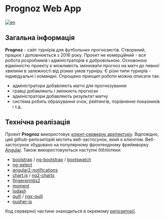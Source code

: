 # Prognoz Web App

[![en](https://img.shields.io/badge/lang-en-red.svg)](https://github.com/andrewshostak/prognoz_web_app/blob/master/README.md)

## Загальна інформація

**Prognoz** - сайт турнірів для футбольних прогнозистів. Створений, працює і доповнюється з 2016 року.
Проект не комерційний - вся робота розробників і адміністраторів є добровільною.
Основоною відмінністю проекту є можливість змінювати прогноз на матч до певної хвилини в залежності від різних умов турніру.
Є різні типи турнірів - індивідуальні і командні.
Спрощено принцип роботи можна описати так:

-  адміністратори добавляють матчі для прогнозування
-  гравці добавляють і змінюють прогнози
-  адміністратори добавляють результат матчу
-  система робить обрахування очок, рейтингів, порівняння показників і т.д.

## Технічна реалізація

Проект **Prognoz** використовує [клієнт-серверну архітектуру](https://uk.wikipedia.org/wiki/%D0%9A%D0%BB%D1%96%D1%94%D0%BD%D1%82-%D1%81%D0%B5%D1%80%D0%B2%D0%B5%D1%80%D0%BD%D0%B0_%D0%B0%D1%80%D1%85%D1%96%D1%82%D0%B5%D0%BA%D1%82%D1%83%D1%80%D0%B0).
Відповідно, цей github-репозиторій містить веб-застосунок, який є клієнтом.
Веб-застосунок збудовано на популярному фронтендному фреймворку [Angular](https://github.com/angular/angular).
Також використовуються наступні бібліотеки:

-  [bootstrap](https://github.com/twbs/bootstrap) / [ng-bootstrap](https://github.com/ng-bootstrap/ng-bootstrap) / [bootswatch](https://github.com/thomaspark/bootswatch/)
-  [ng-select](https://github.com/ng-select/ng-select)
-  [angular2-notifications](https://github.com/flauc/angular2-notifications)
-  [chart.js](https://github.com/chartjs/Chart.js) / [ng2-charts](https://github.com/valor-software/ng2-charts#readme)
-  [fingerprintjs2](https://github.com/fingerprintjs/fingerprintjs)
-  [moment](https://github.com/moment/moment/)
-  [lodash](https://github.com/lodash/lodash)
-  [quill](https://github.com/quilljs/quill) / [ngx-quill](https://github.com/KillerCodeMonkey/ngx-quill)
-  [pusher-js](https://github.com/pusher/pusher-js)

Код серверної частини знаходиться в окремому [репозиторії](https://github.com/andrewshostak/prognoz_v2_rest).
